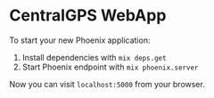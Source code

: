 # CentralGPS WebApp

To start your new Phoenix application:

1. Install dependencies with `mix deps.get`
2. Start Phoenix endpoint with `mix phoenix.server`

Now you can visit `localhost:5000` from your browser.
